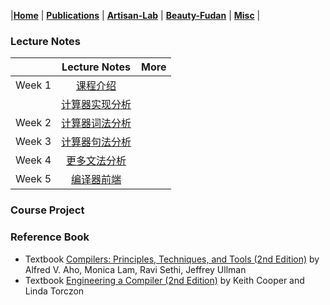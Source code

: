 |[<b>Home</b>](https://hxuhack.github.io/) | [<b>Publications</b>](../publication/list) | [<b>Artisan-Lab</b>](../lab/page) | [<b>Beauty-Fudan</b>](../photo/page) | [<b>Misc</b>](../misc/list) |


### Lecture Notes

|           |Lecture Notes | More |
|:---------:|:------------------:|:----------------------------------:|
| Week 1    |[课程介绍](compiler/Lecture1-课程介绍.pdf) | |
|           |[计算器实现分析](compiler/Lecture2.1-计算器实现分析.pdf) | |
| Week 2    |[计算器词法分析]() | |
| Week 3    |[计算器句法分析]() | |
| Week 4    |[更多文法分析]() | |
| Week 5    |[编译器前端]() | |
### Course Project



### Reference Book
- Textbook [Compilers: Principles, Techniques, and Tools (2nd Edition)](https://suif.stanford.edu/dragonbook/) by Alfred V. Aho, Monica Lam, Ravi Sethi, Jeffrey Ullman
- Textbook [Engineering a Compiler (2nd Edition)](https://dl.acm.org/doi/pdf/10.5555/2737838) by Keith Cooper and Linda Torczon

